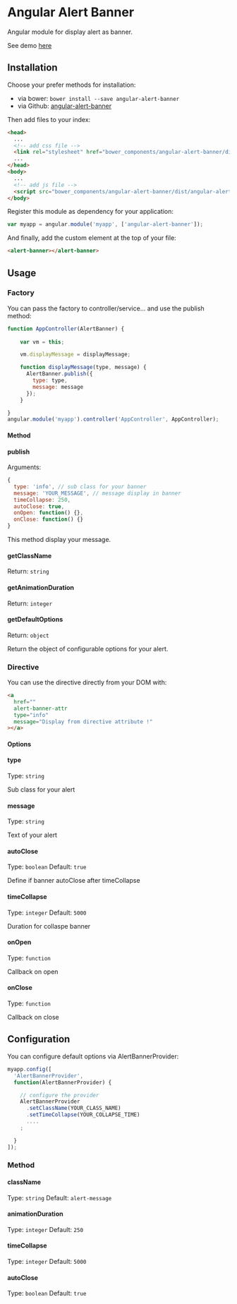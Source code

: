 # Angular Alert Banner

Angular module for display alert as banner.

See demo [here](http://samouss.github.io/angular-alert-banner/#)

## Installation

Choose your prefer methods for installation:

* via bower: `bower install --save angular-alert-banner`
* via Github: [angular-alert-banner](https://github.com/samouss/angular-alert-banner/archive/master.zip)

Then add files to your index:

```html
<head>
  ...
  <!-- add css file -->  
  <link rel="stylesheet" href="bower_components/angular-alert-banner/dist/angular-alert-banner.css">
  ...
</head>
<body>
  ...
  <!-- add js file -->
  <script src="bower_components/angular-alert-banner/dist/angular-alert-banner.min.js" ></script>
</body>

```

Register this module as dependency for your application:

```js
var myapp = angular.module('myapp', ['angular-alert-banner']);
```

And finally, add the custom element at the top of your file:

```html
<alert-banner></alert-banner>
```

## Usage

### Factory

You can pass the factory to controller/service... and use the publish method:

```js
function AppController(AlertBanner) {
    
    var vm = this;

    vm.displayMessage = displayMessage;

    function displayMessage(type, message) {
      AlertBanner.publish({
        type: type,
        message: message
      });
    }

}
angular.module('myapp').controller('AppController', AppController);
```

#### Method

#### publish 

Arguments:
```js
{
  type: 'info', // sub class for your banner
  message: 'YOUR_MESSAGE', // message display in banner
  timeCollapse: 250,
  autoClose: true,
  onOpen: function() {},
  onClose: function() {}
}
```

This method display your message.

#### getClassName

Return: `string`

#### getAnimationDuration

Return: `integer`

#### getDefaultOptions

Return: `object`

Return the object of configurable options for your alert.

### Directive

You can use the directive directly from your DOM with:

```html
<a 
  href=""
  alert-banner-attr
  type="info"
  message="Display from directive attribute !"
></a>
```

#### Options

#### type

Type: `string`

Sub class for your alert

#### message

Type: `string`

Text of your alert

#### autoClose

Type: `boolean` Default: `true`

Define if banner autoClose after timeCollapse

#### timeCollapse

Type: `integer` Default: `5000`

Duration for collaspe banner

#### onOpen

Type: `function`

Callback on open

#### onClose

Type: `function`

Callback on close

## Configuration

You can configure default options via AlertBannerProvider:

```js
myapp.config([
  'AlertBannerProvider',
  function(AlertBannerProvider) {

    // configure the provider
    AlertBannerProvider
      .setClassName(YOUR_CLASS_NAME)
      .setTimeCollapse(YOUR_COLLAPSE_TIME)
      ....
    ;

  }
]);
```

### Method

#### className

Type: `string` Default: `alert-message`

#### animationDuration

Type: `integer` Default: `250`

#### timeCollapse

Type: `integer` Default: `5000`

#### autoClose

Type: `boolean` Default: `true`